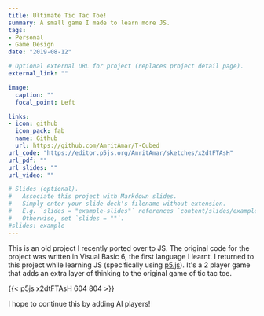 ```yaml
---
title: Ultimate Tic Tac Toe!
summary: A small game I made to learn more JS.
tags:
- Personal
- Game Design
date: "2019-08-12"

# Optional external URL for project (replaces project detail page).
external_link: ""

image:
  caption: ""
  focal_point: Left

links:
- icon: github
  icon_pack: fab
  name: Github
  url: https://github.com/AmritAmar/T-Cubed
url_code: "https://editor.p5js.org/AmritAmar/sketches/x2dtFTAsH"
url_pdf: ""
url_slides: ""
url_video: ""

# Slides (optional).
#   Associate this project with Markdown slides.
#   Simply enter your slide deck's filename without extension.
#   E.g. `slides = "example-slides"` references `content/slides/example-slides.md`.
#   Otherwise, set `slides = ""`.
#slides: example
---
```


This is an old project I recently ported over to JS. The original code for the project was written in Visual Basic 6, the first language I learnt. I returned to this project while learning JS (specifically using [p5.js](https://p5js.org/)). It's a 2 player game that adds an extra layer of thinking to the original game of tic tac toe.

{{< p5js x2dtFTAsH 604 804 >}}

I hope to continue this by adding AI players!
